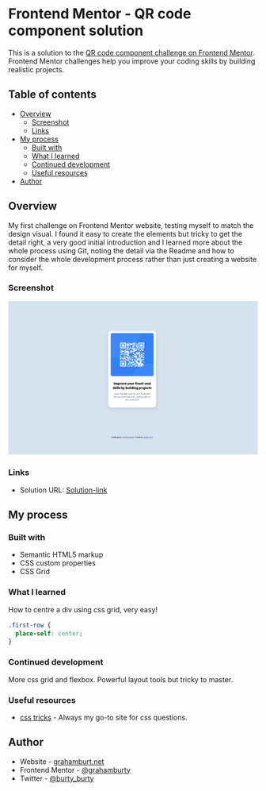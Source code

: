 # Frontend Mentor - QR code component solution

This is a solution to the [QR code component challenge on Frontend Mentor](https://www.frontendmentor.io/challenges/qr-code-component-iux_sIO_H). Frontend Mentor challenges help you improve your coding skills by building realistic projects. 

## Table of contents

- [Overview](#overview)
  - [Screenshot](#screenshot)
  - [Links](#links)
- [My process](#my-process)
  - [Built with](#built-with)
  - [What I learned](#what-i-learned)
  - [Continued development](#continued-development)
  - [Useful resources](#useful-resources)
- [Author](#author)



## Overview

My first challenge on Frontend Mentor website, testing myself to match the design visual. I found it easy to create the elements but tricky to get the detail right, a very good initial introduction and I learned more about the whole process using Git, noting the detail via the Readme and how to consider the whole development process rather than just creating a website for myself.

### Screenshot

![](./Screenshot-QR-code-solution.png)


### Links

- Solution URL: [Solution-link](https://grahamburty.github.io/frontend-mentor-qr/)

## My process

### Built with

- Semantic HTML5 markup
- CSS custom properties
- CSS Grid


### What I learned

How to centre a div using css grid, very easy! 

```css
.first-row {
  place-self: center;
}
```

### Continued development

More css grid and flexbox. Powerful layout tools but tricky to master.


### Useful resources

- [css tricks](https://css-tricks.com/) - Always my go-to site for css questions. 


## Author

- Website - [grahamburt.net](https://grahamburt.net/)
- Frontend Mentor - [@grahamburty](https://www.frontendmentor.io/profile/grahamburty)
- Twitter - [@burty_burty](https://www.twitter.com/burty_burty)

